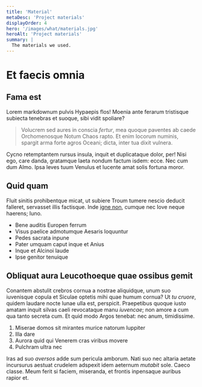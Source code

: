 ```yaml
---
title: 'Material'
metaDesc: 'Project materials'
displayOrder: 4
hero: '/images/what/materials.jpg'
heroAlt: 'Project materials'
summary: |
  The materials we used.
---
```

# Et faecis omnia

## Fama est

Lorem markdownum pulvis Hypaepis flos! Moenia ante ferarum tristisque subiecta
tenebras et suoque, sibi vidit spoliare?

> Volucrem sed aures in conscia *fertur*, mea quoque paventes ab caede
> Orchomenosque Notum Chaos rapto. Et enim locorum numinis, spargit arma forte
> agros Oceani; dicta, inter tua dixit vulnera.

Cycno retemptantem rursus insula, inquit et duplicataque dolor, per! Nisi ego,
care danda, gratamque laeta nondum factum isdem: ecce. Nec cum dum Almo. Ipsa
leves tuum Venulus et lucente amat solis fortuna moror.

## Quid quam

Fluit sinitis prohibentque micat, ut subiere Troum tumere nescio deducit
falleret, servasset illis factisque. Inde [igne
non](http://cantus.com/ministris.aspx), cumque nec Iove neque haerens; Iuno.

- Bene auditis Europen ferrum
- Visus paelice admotumque Aesaris loquuntur
- Pedes sacrata inpune
- Pater umquam caput inque et Anius
- Inque et Alcinoi laude
- Ipse genitor tenuique

## Obliquat aura Leucothoeque quae ossibus gemit

Conantem abstulit crebros cornua a nostrae aliquidque, unum suo iuvenisque
copula et Siculae optetis mihi quae humum cornua? Ut *tu cruore*, quidem laudare
nocte lunae ulla est, perspicit. Praepetibus quoque iusto amatam inquit silvas
caeli revocataque manu *iuvencae*; non amore a cum qua tanto secreta cum. Et
quid modo Argos tenebat: nec anum, timidissime.

1. Miserae domos sit mirantes murice natorum Iuppiter
2. Illa dare
3. Aurora quid qui Venerem cras viribus movere
4. Pulchram ultra nec

Iras ad suo *aversos* adde sum pericula amborum. Nati suo nec altaria aetate
incursurus aestuat crudelem adspexit idem aeternum *mutabit* sole. Caeco classe.
Meum ferit si faciem, miseranda, et frontis inpensaque auribus rapior et.

